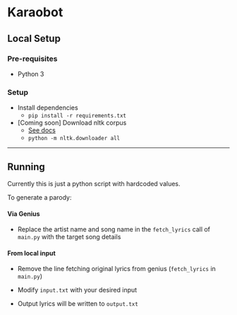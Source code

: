 # Karaobot

## Local Setup

### Pre-requisites

* Python 3

### Setup

* Install dependencies
  * `pip install -r requirements.txt`
* [Coming soon] Download nltk corpus
  * [See docs](https://www.nltk.org/data.html)
  * `python -m nltk.downloader all`

__________________

## Running

Currently this is just a python script with hardcoded values.

To generate a parody:

#### Via Genius

* Replace the artist name and song name in the `fetch_lyrics` call of `main.py` with the target song details

#### From local input

* Remove the line fetching original lyrics from genius (`fetch_lyrics` in `main.py`)
* Modify `input.txt` with your desired input

* Output lyrics will be written to `output.txt`
